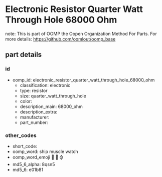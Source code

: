 # Electronic Resistor Quarter Watt Through Hole 68000 Ohm  

note: This is part of OOMP the Oopen Organization Method For Parts. For more details: https://github.com/oomlout/oomp_base

##  part details





### id
* oomp_id: electronic_resistor_quarter_watt_through_hole_68000_ohm
  * classification: electronic
  * type: resistor
  * size: quarter_watt_through_hole
  * color: 
  * description_main: 68000_ohm
  * description_extra: 
  * manufacturer: 
  * part_number: 

### other_codes
* short_code: 
* oomp_word: ship muscle watch
* oomp_word_emoji :ship: :muscle: :watch:
* md5_6_alpha: 8qsn5
* md5_6: e01b81